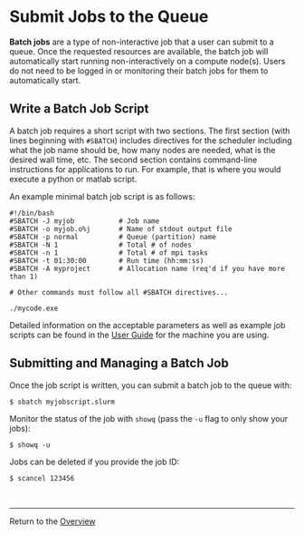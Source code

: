 # Submit Jobs to the Queue

**Batch jobs** are a type of non-interactive job that a user can submit to a queue.
Once the requested resources are available, the batch job will automatically start
running non-interactively on a compute node(s). Users do not need to be logged in
or monitoring their batch jobs for them to automatically start.

## Write a Batch Job Script

A batch job requires a short script with two sections. The first section (with
lines beginning with `#SBATCH`) includes directives for the scheduler including
what the job name should be, how many nodes are needed, what is the desired wall
time, etc. The second section contains command-line instructions for applications
to run. For example, that is where you would execute a python or matlab script.

An example minimal batch job script is as follows:

```
#!/bin/bash
#SBATCH -J myjob           # Job name
#SBATCH -o myjob.o%j       # Name of stdout output file
#SBATCH -p normal          # Queue (partition) name
#SBATCH -N 1               # Total # of nodes
#SBATCH -n 1               # Total # of mpi tasks
#SBATCH -t 01:30:00        # Run time (hh:mm:ss)
#SBATCH -A myproject       # Allocation name (req'd if you have more than 1)

# Other commands must follow all #SBATCH directives...

./mycode.exe
```

Detailed information on the acceptable parameters as well as example job scripts
can be found in the [User Guide](https://portal.tacc.utexas.edu/user-guides)
for the machine you are using.

## Submitting and Managing a Batch Job

Once the job script is written, you can submit a batch job to the queue with:

```
$ sbatch myjobscript.slurm
```

Monitor the status of the job with `showq` (pass the `-u` flag to only show your jobs):

```
$ showq -u
```

Jobs can be deleted if you provide the job ID:

```
$ scancel 123456
```

<br>

---
Return to the [Overview](../index.md)
